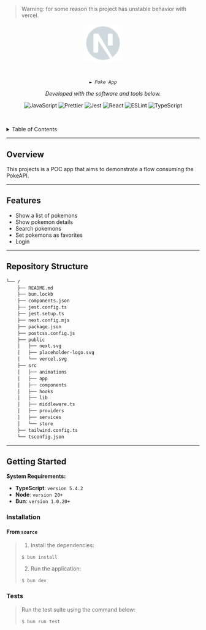 > Warning: for some reason this project has unstable behavior with vercel.

<p align="center">
  <img src="https://raw.githubusercontent.com/PKief/vscode-material-icon-theme/ec559a9f6bfd399b82bb44393651661b08aaf7ba/icons/next.svg" width="100" alt="project-logo">
</p>
<p align="center">
    <h1 align="center"></h1>
</p>
<p align="center">
    <em><code>► Poke App</code></em>
</p>
<p align="center">
	<!-- local repository, no metadata badges. -->
<p>
<p align="center">
		<em>Developed with the software and tools below.</em>
</p>
<p align="center">
	<img src="https://img.shields.io/badge/JavaScript-F7DF1E.svg?style=default&logo=JavaScript&logoColor=black" alt="JavaScript">
	<img src="https://img.shields.io/badge/Prettier-F7B93E.svg?style=default&logo=Prettier&logoColor=black" alt="Prettier">
	<img src="https://img.shields.io/badge/Jest-C21325.svg?style=default&logo=Jest&logoColor=white" alt="Jest">
	<img src="https://img.shields.io/badge/React-61DAFB.svg?style=default&logo=React&logoColor=black" alt="React">
	<img src="https://img.shields.io/badge/ESLint-4B32C3.svg?style=default&logo=ESLint&logoColor=white" alt="ESLint">
	<img src="https://img.shields.io/badge/TypeScript-3178C6.svg?style=default&logo=TypeScript&logoColor=white" alt="TypeScript">
</p>

<br><!-- TABLE OF CONTENTS -->

<details>
  <summary>Table of Contents</summary><br>

- [ Overview](#-overview)
- [ Features](#-features)
- [ Repository Structure](#-repository-structure)
- [ Getting Started](#-getting-started)
  - [ Installation](#-installation)
  - [ Usage](#-usage)
  - [ Tests](#-tests)
</details>
<hr>

## Overview

<p>
   This projects is a POC app that aims to demonstrate a flow consuming the PokeAPI.
</p>

---

## Features

<ul>
   <li>Show a list of pokemons</li>
   <li>Show pokemon details</li>
   <li>Search pokemons</li>
   <li>Set pokemons as favorites</li>
   <li>Login</li>
</ul>

---

## Repository Structure

```sh
└── /
    ├── README.md
    ├── bun.lockb
    ├── components.json
    ├── jest.config.ts
    ├── jest.setup.ts
    ├── next.config.mjs
    ├── package.json
    ├── postcss.config.js
    ├── public
    │   ├── next.svg
    │   ├── placeholder-logo.svg
    │   └── vercel.svg
    ├── src
    │   ├── animations
    │   ├── app
    │   ├── components
    │   ├── hooks
    │   ├── lib
    │   ├── middleware.ts
    │   ├── providers
    │   ├── services
    │   └── store
    ├── tailwind.config.ts
    └── tsconfig.json
```

---

## Getting Started

**System Requirements:**

- **TypeScript**: `version 5.4.2`
- **Node**: `version 20+`
- **Bun**: `version 1.0.20+`

### Installation

<h4>From <code>source</code></h4>

> 1. Install the dependencies:
>
> ```console
> $ bun install
> ```
>
> 2. Run the application:
>
> ```console
> $ bun dev
> ```

### Tests

> Run the test suite using the command below:
>
> ```console
> $ bun run test
> ```



